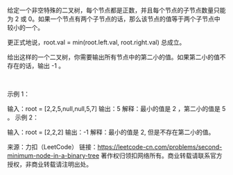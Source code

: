 给定一个非空特殊的二叉树，每个节点都是正数，并且每个节点的子节点数量只能为 2 或 0。如果一个节点有两个子节点的话，那么该节点的值等于两个子节点中较小的一个。

更正式地说，root.val = min(root.left.val, root.right.val) 总成立。

给出这样的一个二叉树，你需要输出所有节点中的第二小的值。如果第二小的值不存在的话，输出 -1 。

 

示例 1：


输入：root = [2,2,5,null,null,5,7]
输出：5
解释：最小的值是 2 ，第二小的值是 5 。
示例 2：


输入：root = [2,2,2]
输出：-1
解释：最小的值是 2, 但是不存在第二小的值。

来源：力扣（LeetCode）
链接：https://leetcode-cn.com/problems/second-minimum-node-in-a-binary-tree
著作权归领扣网络所有。商业转载请联系官方授权，非商业转载请注明出处。